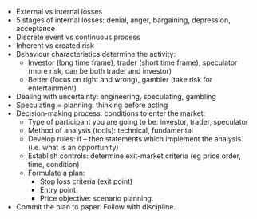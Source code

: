 - External vs internal losses
- 5 stages of internal losses: denial, anger, bargaining, depression, acceptance
- Discrete event vs continuous process
- Inherent vs created risk
- Behaviour characteristics determine the activity:
  - Investor (long time frame), trader (short time frame), speculator (more risk, can be both trader and investor)
  - Better (focus on right and wrong), gambler (take risk for entertainment)
- Dealing with uncertainty: engineering, speculating, gambling
- Speculating = planning: thinking before acting
- Decision-making process: conditions to enter the market:
  - Type of participant you are going to be: investor, trader, speculator
  - Method of analysis (tools): technical, fundamental
  - Develop rules: if – then statements which implement the analysis. (i.e. what is an opportunity)
  - Establish controls: determine exit-market criteria (eg price order, time, condition)
  - Formulate a plan:
    - Stop loss criteria (exit point)
    - Entry point.
    - Price objective: scenario planning.
- Commit the plan to paper. Follow with discipline.
